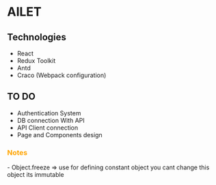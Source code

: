 # AILET

## Technologies
- React 
- Redux Toolkit
- Antd
- Craco (Webpack configuration)

## TO DO
- Authentication System
- DB connection With API
- API Client connection
- Page and Components design

<h3 style="color:orange">Notes</h3>
- Object.freeze => use for defining constant object you cant change this object its immutable